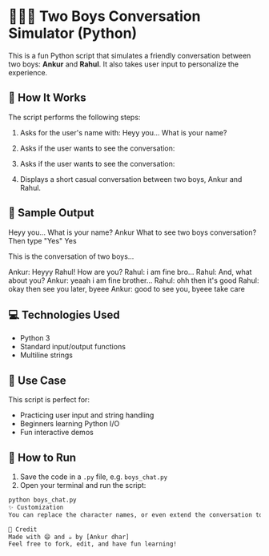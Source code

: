 # 🧑‍🤝‍🧑 Two Boys Conversation Simulator (Python)

This is a fun Python script that simulates a friendly conversation between two boys: **Ankur** and **Rahul**. It also takes user input to personalize the experience.

## 🧠 How It Works

The script performs the following steps:

1. Asks for the user's name with:
Heyy you... What is your name?

2. Asks if the user wants to see the conversation:

2. Asks if the user wants to see the conversation:

3. Displays a short casual conversation between two boys, Ankur and Rahul.

## 📜 Sample Output

Heyy you... What is your name? Ankur
What to see two boys conversation?
Then type "Yes"
Yes

This is the conversation of two boys...

Ankur: Heyyy Rahul! How are you?
Rahul: i am fine bro...
Rahul: And, what about you?
Ankur: yeaah i am fine brother...
Rahul: ohh then it's good
Rahul: okay then see you later, byeee
Ankur: good to see you, byeee take care

## 💻 Technologies Used

- Python 3
- Standard input/output functions
- Multiline strings

## 📌 Use Case

This script is perfect for:
- Practicing user input and string handling
- Beginners learning Python I/O
- Fun interactive demos

## 🚀 How to Run

1. Save the code in a `.py` file, e.g. `boys_chat.py`
2. Open your terminal and run the script:

```bash
python boys_chat.py
✨ Customization
You can replace the character names, or even extend the conversation to make it more dynamic!

🙏 Credit
Made with 😄 and ☕ by [Ankur dhar]
Feel free to fork, edit, and have fun learning!